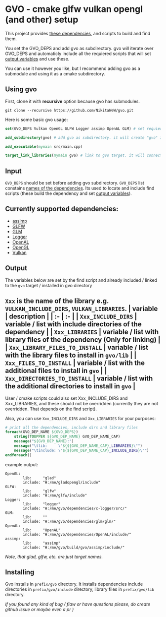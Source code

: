 # GVO - cmake glfw vulkan opengl (and other) setup
This project provides [these dependencies](#currently-supported-dependencies), and scripts to build and find them. 

You set the GVO_DEPS and add gvo as subdirectory. gvo will iterate over GVO_DEPS and automaticly include all the requiered scripts that will set [output variables](#output) and use these.

You can use it however you like, but I recommend adding gvo as a submodule and using it as a cmake subdirectory.

## Using gvo
First, clone it with **recursive** option because gvo has submodules.
```
git clone --recursive https://github.com/NikitaWeW/gvo.git
```

Here is some basic gvo usage:
``` cmake
set(GVO_DEPS Vulkan OpenGL GLFW Logger assimp OpenAL GLM) # set requiered dependencies

add_subdirectory(gvo) # add gvo as subdirectory. it will create "gvo" interface target.

add_executable(mymain src/main.cpp)

target_link_libraries(mymain gvo) # link to gvo target. it will connect both include dirs and libraris.
```
## Input
`GVO_DEPS` should be set before adding gvo subdirectory. `GVO_DEPS` list constains [names of the dependencies](#currently-supported-dependencies). Its used to locate and include find scripts (these build the dependency and set [output variables](#output)). 
## Currently supported dependencies:
- [assimp](https://github.com/assimp/assimp)
- [GLFW](https://github.com/glfw/glfw)
- [GLM](https://github.com/icaven/glm)
- [Logger](https://github.com/yksz/c-logger)
- [OpenAL](https://github.com/kcat/openal-soft)
- [OpenGL](https://glad.dav1d.de/)
- [Vulkan](https://github.com/KhronosGroup/Vulkan-Headers)


## Output
The variables below are set by the find script and already included / linked to the `gvo` target / installed in gvo directory 

`Xxx` is the name of the library e.g. `VULKAN_INCLUDE_DIRS`, `VULKAN_LIBRARIES`. 
| variable | description |
| :- | :- |
| `Xxx_INCLUDE_DIRS` | variable / list with include directories of the dependency |
| `Xxx_LIBRARIES` | variable / list with library files of the dependency (Only for linking) |
| `Xxx_LIBRARY_FILES_TO_INSTALL` | variable / list with the library files to install in `gvo/lib` |
| `Xxx_FILES_TO_INSTALL` | variable / list with the additional files to install in `gvo` |
| `Xxx_DIRECTORIES_TO_INSTALL` | variable / list with the additional directories to install in `gvo` |
---

User / cmake scripts could also set Xxx_INCLUDE_DIRS and Xxx_LIBRARIES, and these should not be overridden (currently they are not overridden. That depends on the find script). 

Also, you can use `Xxx_INCLUDE_DIRS` and `Xxx_LIBRARIES` for your purposes:
``` cmake
# print all the dependencies, include dirs and library files
foreach(GVO_DEP_NAME ${GVO_DEPS})
    string(TOUPPER ${GVO_DEP_NAME} GVO_DEP_NAME_CAP)
    message("${GVO_DEP_NAME}:")
    message("\tlib:     \"${${GVO_DEP_NAME_CAP}_LIBRARIES}\"")
    message("\tinclude: \"${${GVO_DEP_NAME_CAP}_INCLUDE_DIRS}\"")
endforeach()
```
example output:
```
OpenGL:
        lib:     "glad"
        include: "H:/me/gladopengl/include"
GLFW:
        lib:     "glfw"
        include: "H:/me/glfw/include"
Logger:
        lib:     "logger"
        include: "H:/me/gvo/dependencies/c-logger/src/"
GLM:
        lib:     ""
        include: "H:/me/gvo/dependencies/glm/glm/"
OpenAL:
        lib:     "OpenAL"
        include: "H:/me/gvo/dependencies/OpenAL/include/"
assimp:
        lib:     "assimp"
        include: "H:/me/gvo/build/gvo/assimp/include/"
```
*Note, that glad, glfw, etc. are just target names.*

## Installing
Gvo installs in `prefix/gvo` directory. It installs dependencies include directories in `prefix/gvo/include` directory, library files in `prefix/gvo/lib` directory. 

*if  you found any kind of bug / flaw or have questions please, do create github issue or maybe even a pr )*


